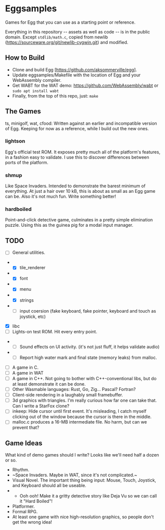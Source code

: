 # Eggsamples

Games for Egg that you can use as a starting point or reference.

Everything in this repository -- assets as well as code -- is in the public domain.
Except `stdlib/math.c`, copied from newlib (https://sourceware.org/git/newlib-cygwin.git) and modified.

## How to Build

- Clone and build Egg [https://github.com/aksommerville/egg].
- Update eggsamples/Makefile with the location of Egg and your WebAssembly compiler.
- Get WABT for the WAT demo: https://github.com/WebAssembly/wabt or `sudo apt install wabt`
- Finally, from the top of this repo, just: `make`

## The Games

ts, minigolf, wat, cfood: Written against an earlier and incompatible version of Egg.
Keeping for now as a reference, while I build out the new ones.

### lightson

Egg's official test ROM.
It exposes pretty much all of the platform's features, in a fashion easy to validate.
I use this to discover differences between ports of the platform.

### shmup

Like Space Invaders.
Intended to demonstrate the barest minimum of everything.
At just a hair over 10 kB, this is about as small as an Egg game can be.
Also it's not much fun.
Write something better!

### hardboiled

Point-and-click detective game, culminates in a pretty simple elimination puzzle.
Using this as the guinea pig for a modal input manager.

## TODO

- [ ] General utilities.
- - [x] tile_renderer
- - [x] font
- - [x] menu
- - [x] strings
- - [ ] input coersion (fake keyboard, fake pointer, keyboard and touch as joystick, etc)
- [x] libc
- [ ] Lights-on test ROM. Hit every entry point.
- - [ ] Sound effects on UI activity. (it's not just fluff, it helps validate audio)
- - [ ] Report high water mark and final state (memory leaks) from malloc.
- [ ] A game in C.
- [ ] A game in WAT
- [ ] A game in C++. Not going to bother with C++-conventional libs, but do at least demonstrate it can be done.
- [ ] Other Wasmable languages: Rust, Go, Zig... Pascal? Fortran?
- [ ] Client-side rendering in a laughably small framebuffer.
- [ ] 3d graphics with triangles. I'm really curious how far one can take that. Can I write a StarFox clone?
- [ ] inkeep: Hide cursor until first event. It's misleading, I catch myself clicking out of the window because the cursor is there in the middle.
- [ ] malloc.c produces a 16-MB intermediate file. No harm, but can we prevent that?

## Game Ideas

What kind of demo games should I write? Looks like we'll need half a dozen or so.

- Rhythm.
- ~Space Invaders. Maybe in WAT, since it's not complicated.~
- Visual Novel. The important thing being input: Mouse, Touch, Joystick, and Keyboard should all be useable.
- - Ooh ooh! Make it a gritty detective story like Deja Vu so we can call it "Hard Boiled"!
- Platformer.
- Formal RPG.
- At least one game with nice high-resolution graphics, so people don't get the wrong idea!
